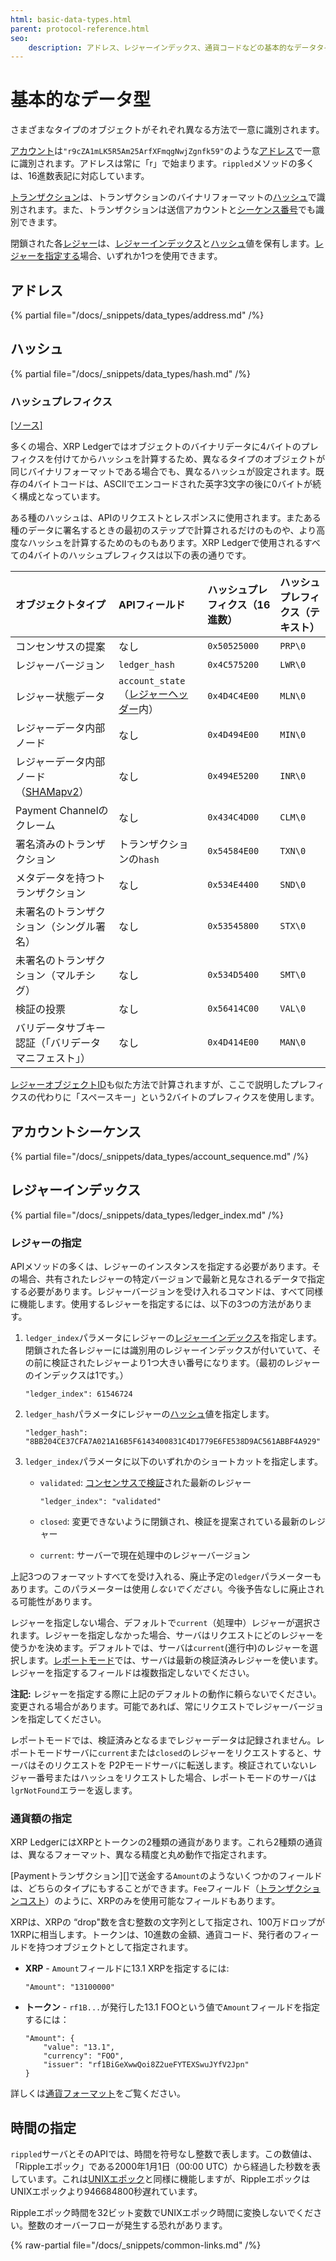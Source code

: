 ```yaml
---
html: basic-data-types.html
parent: protocol-reference.html
seo:
    description: アドレス、レジャーインデックス、通貨コードなどの基本的なデータタイプのフォーマットと意味について説明します。
---
```

# 基本的なデータ型

さまざまなタイプのオブジェクトがそれぞれ異なる方法で一意に識別されます。

[アカウント](../../../concepts/accounts/accounts.md)は`"r9cZA1mLK5R5Am25ArfXFmqgNwjZgnfk59"`のような[アドレス][]で一意に識別されます。アドレスは常に「r」で始まります。`rippled`メソッドの多くは、16進数表記に対応しています。

[トランザクション](../transactions/index.md)は、トランザクションのバイナリフォーマットの[ハッシュ][]で識別されます。また、トランザクションは送信アカウントと[シーケンス番号][]でも識別できます。

閉鎖された各[レジャー](../ledger-data/index.md)は、[レジャーインデックス][]と[ハッシュ][]値を保有します。[レジャーを指定する](#レジャーの指定)場合、いずれか1つを使用できます。

## アドレス
[アドレス]: #アドレス

{% partial file="/docs/_snippets/data_types/address.md" /%}



## ハッシュ
[ハッシュ]: #ハッシュ

{% partial file="/docs/_snippets/data_types/hash.md" /%}


### ハッシュプレフィクス
[[ソース]](https://github.com/XRPLF/rippled/blob/master/src/ripple/protocol/HashPrefix.h "Source")

多くの場合、XRP Ledgerではオブジェクトのバイナリデータに4バイトのプレフィクスを付けてからハッシュを計算するため、異なるタイプのオブジェクトが同じバイナリフォーマットである場合でも、異なるハッシュが設定されます。既存の4バイトコードは、ASCIIでエンコードされた英字3文字の後に0バイトが続く構成となっています。

ある種のハッシュは、APIのリクエストとレスポンスに使用されます。またある種のデータに署名するときの最初のステップで計算されるだけのものや、より高度なハッシュを計算するためのものもあります。XRP Ledgerで使用されるすべての4バイトのハッシュプレフィクスは以下の表の通りです。

| オブジェクトタイプ                             | APIフィールド                            | ハッシュプレフィクス（16進数） | ハッシュプレフィクス（テキスト） |
|:--------------------------------------------|:---------------------------------------|:--------------------------|:--|
| コンセンサスの提案                             | なし                                    | `0x50525000`              | `PRP\0` |
| レジャーバージョン                             | `ledger_hash`                          | `0x4C575200`              | `LWR\0` |
| レジャー状態データ                             | `account_state` （[レジャーヘッダー][]内） | `0x4D4C4E00`              | `MLN\0` |
| レジャーデータ内部ノード                        | なし                                    | `0x4D494E00`              | `MIN\0` |
| レジャーデータ内部ノード（[SHAMapv2][]）         | なし                                    | `0x494E5200`              | `INR\0` |
| Payment Channelのクレーム                     | なし                                    | `0x434C4D00`              | `CLM\0` |
| 署名済みのトランザクション                       | トランザクションの`hash`                  | `0x54584E00`              | `TXN\0` |
| メタデータを持つトランザクション                  | なし                                    | `0x534E4400`              | `SND\0` |
| 未署名のトランザクション（シングル署名）           | なし                                    | `0x53545800`              | `STX\0` |
| 未署名のトランザクション（マルチシグ）             | なし                                    | `0x534D5400`              | `SMT\0` |
| 検証の投票                                    | なし                                    | `0x56414C00`              | `VAL\0` |
| バリデータサブキー認証（「バリデータマニフェスト」） | なし                                    | `0x4D414E00`              | `MAN\0` |

[レジャーヘッダー]: ../ledger-data/ledger-header.md
[SHAMapv2]: /resources/known-amendments.md#shamapv2

[レジャーオブジェクトID](../ledger-data/common-fields.md)も似た方法で計算されますが、ここで説明したプレフィクスの代わりに「スペースキー」という2バイトのプレフィクスを使用します。


## アカウントシーケンス
[シーケンス番号]: #アカウントシーケンス

{% partial file="/docs/_snippets/data_types/account_sequence.md" /%}



## レジャーインデックス
[レジャーインデックス]: #レジャーインデックス

{% partial file="/docs/_snippets/data_types/ledger_index.md" /%}



### レジャーの指定

APIメソッドの多くは、レジャーのインスタンスを指定する必要があります。その場合、共有されたレジャーの特定バージョンで最新と見なされるデータで指定する必要があります。レジャーバージョンを受け入れるコマンドは、すべて同様に機能します。使用するレジャーを指定するには、以下の3つの方法があります。

1. `ledger_index`パラメータにレジャーの[レジャーインデックス][]を指定します。閉鎖された各レジャーには識別用のレジャーインデックスが付いていて、その前に検証されたレジャーより1つ大きい番号になります。（最初のレジャーのインデックスは1です。）

    ```
    "ledger_index": 61546724
    ```

2. `ledger_hash`パラメータにレジャーの[ハッシュ][]値を指定します。

    ```
    "ledger_hash": "8BB204CE37CFA7A021A16B5F6143400831C4D1779E6FE538D9AC561ABBF4A929"
    ```

3. `ledger_index`パラメータに以下のいずれかのショートカットを指定します。

    * `validated`: [コンセンサスで検証](../../../concepts/consensus-protocol/consensus-structure.md#検証)された最新のレジャー

        ```
        "ledger_index": "validated"
        ```

    * `closed`: 変更できないように閉鎖され、検証を提案されている最新のレジャー

    * `current`: サーバーで現在処理中のレジャーバージョン

上記3つのフォーマットすべてを受け入れる、廃止予定の`ledger`パラメーターもあります。このパラメーターは使用*しないでください*。今後予告なしに廃止される可能性があります。

レジャーを指定しない場合、デフォルトで`current`（処理中）レジャーが選択されます。レジャーを指定しなかった場合、サーバはリクエストにどのレジャーを使うかを決めます。デフォルトでは、サーバは`current`(進行中)のレジャーを選択します。[レポートモード](../../../concepts/networks-and-servers/rippled-server-modes.md#レポートモード)では、サーバは最新の検証済みレジャーを使います。レジャーを指定するフィールドは複数指定しないでください。

**注記:** レジャーを指定する際に上記のデフォルトの動作に頼らないでください。変更される場合があります。可能であれば、常にリクエストでレジャーバージョンを指定してください。

レポートモードでは、検証済みとなるまでレジャーデータは記録されません。レポートモードサーバに`current`または`closed`のレジャーをリクエストすると、サーバはそのリクエストを P2Pモードサーバに転送します。検証されていないレジャー番号またはハッシュをリクエストした場合、レポートモードのサーバは`lgrNotFound`エラーを返します。


### 通貨額の指定

XRP LedgerにはXRPとトークンの2種類の通貨があります。これら2種類の通貨は、異なるフォーマット、異なる精度と丸め動作で指定されます。

[Paymentトランザクション][]で送金する`Amount`のようないくつかのフィールドは、どちらのタイプにもすることができます。`Fee`フィールド（[トランザクションコスト](../../../concepts/transactions/transaction-cost.md)）のように、XRPのみを使用可能なフィールドもあります。

XRPは、XRPの “drop"数を含む整数の文字列として指定され、100万ドロップが1XRPに相当します。トークンは、10進数の金額、通貨コード、発行者のフィールドを持つオブジェクトとして指定されます。

- **XRP** - `Amount`フィールドに13.1 XRPを指定するには:

    ```
    "Amount": "13100000"
    ```

- **トークン** - `rf1B...`が発行した13.1 FOOという値で`Amount`フィールドを指定するには：

    ```
    "Amount": {
        "value": "13.1",
        "currency": "FOO",
        "issuer": "rf1BiGeXwwQoi8Z2ueFYTEXSwuJYfV2Jpn"
    }
    ```

詳しくは[通貨フォーマット](currency-formats.md)をご覧ください。


## 時間の指定

`rippled`サーバとそのAPIでは、時間を符号なし整数で表します。この数値は、「Rippleエポック」である2000年1月1日（00:00 UTC）から経過した秒数を表しています。これは[UNIXエポック](http://en.wikipedia.org/wiki/Unix_time)と同様に機能しますが、RippleエポックはUNIXエポックより946684800秒遅れています。

Rippleエポック時間を32ビット変数でUNIXエポック時間に変換しないでください。整数のオーバーフローが発生する恐れがあります。

{% raw-partial file="/docs/_snippets/common-links.md" /%}
